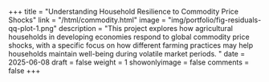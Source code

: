 +++
title = "Understanding Household Resilience to Commodity Price Shocks"
link = "/html/commodity.html"
image = "img/portfolio/fig-residuals-qq-plot-1.png"
description = "This project explores how agricultural households in developing economies respond to global commodity price shocks, with a specific focus on how different farming practices may help households maintain well-being during volatile market periods. "
date = 2025-06-08
draft = false
weight = 1
showonlyimage = false
comments = false
+++
